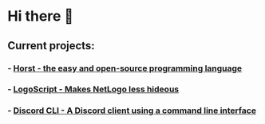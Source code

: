 # Hi there 👋

## Current projects:
### - [Horst - the easy and open-source programming language](https://horstlang.org)
### - [LogoScript - Makes NetLogo less hideous](https://github.com/NinoDS/logoscript)
### - [Discord CLI - A Discord client using a command line interface](https://github.com/iB1Jimbob/discord-cli)
